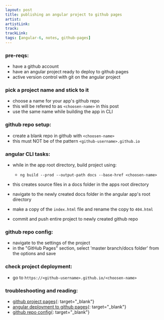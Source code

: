 ```yaml
---
layout: post
title: publishing an angular project to github pages
artist: 
artistLink: 
track: 
trackLink: 
tags: [angular-6, notes, github-pages]
---
```


### pre-reqs:

- have a github account 
- have an angular project ready to deploy to github pages
- active version control with git on the angular project

### pick a project name and stick to it

- choose a name for your app's github repo 
- this will be refered to as `<choosen-name>` in this post
- use the same name while building the app in CLI


### github repo setup:

- create a blank repo in github with `<choosen-name>`
- this must NOT be of the pattern `<github-username>.github.io`

### angular CLI tasks:

- while in the app root directory, build project using:
    - `ng build --prod --output-path docs --base-href <choosen-name>`
- this creates source files in a docs folder in the apps root directory 

- navigate to the newly created docs folder in the angular app's root directory
- make a copy of the `index.html` file and rename the copy to `404.html`
- commit and push entire project to newly created github repo

### github repo config: 

- navigate to the settings of the project 
- in the "GitHub Pages" section, select 'master branch/docs folder' from the options and save

### check project deployment:
- go to `https://<github-username>.github.io/<choosen-name>`

### troubleshooting and reading:

- [github project pages](https://help.github.com/articles/user-organization-and-project-pages/#project-pages-sites){: target="_blank"}
- [angular deployment to github pages](https://angular.io/guide/deployment#deploy-to-github-pages){: target="_blank"}
- [github repo config](https://help.github.com/articles/configuring-a-publishing-source-for-github-pages/#publishing-your-github-pages-site-from-a-docs-folder-on-your-master-branch){: target="_blank"}
